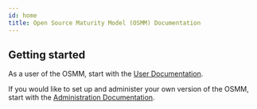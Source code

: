 ```yaml
---
id: home
title: Open Source Maturity Model (OSMM) Documentation
---
```


## Getting started

As a user of the OSMM, start with the [User Documentation](./user/).

If you would like to set up and administer your own version of the OSMM, start with the [Administration Documentation](./admin/).
